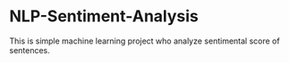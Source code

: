 # NLP-Sentiment-Analysis
This is simple machine learning project who analyze sentimental score of sentences.

